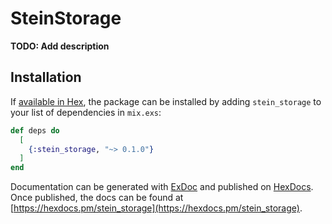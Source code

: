 # SteinStorage

**TODO: Add description**

## Installation

If [available in Hex](https://hex.pm/docs/publish), the package can be installed
by adding `stein_storage` to your list of dependencies in `mix.exs`:

```elixir
def deps do
  [
    {:stein_storage, "~> 0.1.0"}
  ]
end
```

Documentation can be generated with [ExDoc](https://github.com/elixir-lang/ex_doc)
and published on [HexDocs](https://hexdocs.pm). Once published, the docs can
be found at [https://hexdocs.pm/stein_storage](https://hexdocs.pm/stein_storage).

